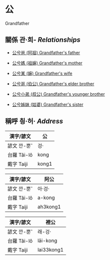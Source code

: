 # 公
Grandfather

## 關係 관·희- _Relationships_

- [公兮爸 (阿祖) Grandfather's father](member29.md)

- [公兮媽 (祖嫲) Grandfather's mother](member30.md)

- [公兮某 (嫲) Grandfather's wife](member9.md)

- [公兮哥 (伯公) Grandfather's elder brother](member26.md)

- [公兮小弟 (叔公) Grandfather's younger brother](member27.md)

- [公兮姊妹 (姑婆) Grandfather's sister](member28.md)



## 稱呼 칑·허· _Address_

漢字/諺文 | 公
--- | ---
諺文 깐-뿐ˆ | 겅·
台羅 Tâi-lô | kong
戴字 Taiji | kong1


漢字/諺文 | 阿公
--- | ---
諺文 깐-뿐ˆ | 아·겅·
台羅 Tâi-lô | a-kong
戴字 Taiji | ah3kong1


漢字/諺文 | 裡公
--- | ---
諺文 깐-뿐ˆ | 래-겅·
台羅 Tâi-lô | lāi-kong
戴字 Taiji | lai33kong1


